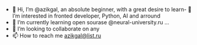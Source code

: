 - 👋 Hi, I’m @azikgal, an absolute beginner, with a great desire to learn- 👀 
I’m interested in fronted developer, Python, AI and arround
- 🌱 I’m currently learning  open sourase @neural-university.ru ...
- 💞️ I’m looking to collaborate on any
- 📫 How to reach me azikgal@list.ru

<!---
azikgal/azikgal is a ✨ special ✨ repository because its `README.md` (this file) appears on your GitHub profile.
You can click the Preview link to take a look at your changes.
--->
